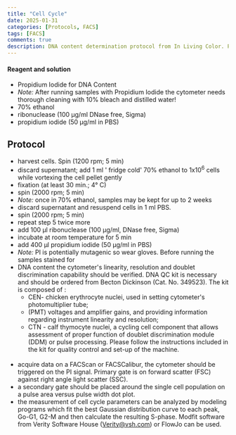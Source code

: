 ```yaml
---
title: "Cell Cycle"
date: 2025-01-31 
categories: [Protocols, FACS]
tags: [FACS]
comments: true 
description: DNA content determination protocol from In Living Color. Protocols in Flow Cytometry and Cell Sorting. R.A. Diamond and S. DeMaggio (Eds.) Springer Lab Manual, 2000, p. 361.
---
```



#### Reagent and solution
* Propidium Iodide for DNA Content
* *Note:* After running samples with Propidium Iodide the cytometer needs thorough cleaning with 10% bleach and distilled water!
* 70% ethanol
* ribonuclease (100 µg/ml DNase free, Sigma)
* propidium iodide (50 µg/ml in PBS)


## Protocol
* harvest cells. Spin (1200 rpm; 5 min)
* discard supernatant; add 1 ml ' fridge cold' 70% ethanol to 1x10<sup>6</sup> cells while vortexing the cell pellet gently
* fixation (at least 30 min.; 4° C)
* spin (2000 rpm; 5 min) 
* *Note:* once in 70% ethanol, samples may be kept for up to 2 weeks
* discard supernatant and resuspend cells in 1 ml PBS. 
* spin (2000 rpm; 5 min)
* repeat step 5 twice more
* add 100 µl ribonuclease (100 µg/ml, DNase free, Sigma) 
* incubate at room temperature for 5 min
* add 400 µl propidium iodide (50 µg/ml in PBS) 
* *Note:* PI is potentially mutagenic so wear gloves. Before running the samples stained for 
* DNA content the cytometer's linearity, resolution and doublet discrimination capability should be verified. DNA QC kit is necessary and should be ordered from Becton Dickinson (Cat. No. 349523). The kit is composed of :
    *  CEN- chicken erythrocyte nuclei, used in setting cytometer's photomultiplier tube;
    * (PMT) voltages and amplifier gains, and providing information regarding instrument linearity and resolution;
    * CTN - calf thymocyte nuclei, a cycling cell component that allows assessment of proper function of doublet discrimination module (DDM) or pulse processing. Please follow the instructions included in the kit for quality control and set-up of the machine.
  <br>  
* acquire data on a FACScan or FACSCalibur, the cytometer should be triggered on the PI signal. Primary gate is on forward scatter (FSC) against right angle light scatter (SSC).
* a secondary gate should be placed around the single cell population on a pulse area versus pulse width dot plot.
* the measurement of cell cycle parameters can be analyzed by modeling programs which fit the best Gaussian distribution curve to each peak, Go-G1, G2-M and then calculate the resulting S-phase. Modfit software from Verity Software House (Verity@vsh.com) or FlowJo can be used.

